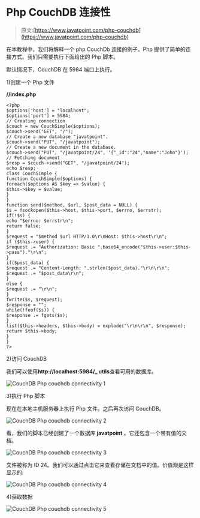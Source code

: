 # Php CouchDB 连接性

> 原文:[https://www.javatpoint.com/php-couchdb](https://www.javatpoint.com/php-couchdb)

在本教程中，我们将解释一个 php CouchDb 连接的例子。Php 提供了简单的连接方式。我们只需要执行下面给出的 Php 脚本。

默认情况下，CouchDB 在 5984 端口上执行。

1)创建一个 Php 文件

**//index.php**

```
<?php
$options['host'] = "localhost"; 
$options['port'] = 5984;
// Creating connection
$couch = new CouchSimple($options); 
$couch->send("GET", "/"); 
// Create a new database "javatpoint".
$couch->send("PUT", "/javatpoint"); 
// Create a new document in the database.
$couch->send("PUT", "/javatpoint/24", '{"_id":"24","name":"John"}'); 
// Fetching document
$resp = $couch->send("GET", "/javatpoint/24"); 
echo $resp; 
class CouchSimple {
function CouchSimple($options) {
foreach($options AS $key => $value) {
$this->$key = $value;
}
} 
function send($method, $url, $post_data = NULL) {
$s = fsockopen($this->host, $this->port, $errno, $errstr); 
if(!$s) {
echo "$errno: $errstr\n"; 
return false;
} 
$request = "$method $url HTTP/1.0\r\nHost: $this->host\r\n"; 
if ($this->user) {
$request .= "Authorization: Basic ".base64_encode("$this->user:$this->pass")."\r\n"; 
}
if($post_data) {
$request .= "Content-Length: ".strlen($post_data)."\r\n\r\n"; 
$request .= "$post_data\r\n";
} 
else {
$request .= "\r\n";
}
fwrite($s, $request); 
$response = ""; 
while(!feof($s)) {
$response .= fgets($s);
}
list($this->headers, $this->body) = explode("\r\n\r\n", $response); 
return $this->body;
}
}
?>

```

2)访问 CouchDB

我们可以使用**http://localhost:5984/_ utils**查看可用的数据库。

![CouchDB Php couchdb connectivity 1](../Images/158fddff5f701372cd4cba53715c59bd.png)

3)执行 Php 脚本

现在在本地主机服务器上执行 Php 文件。之后再次访问 CouchDB。

![CouchDB Php couchdb connectivity 2](../Images/43cd759981892777bc4d067d7efac453.png)

看，我们的脚本已经创建了一个数据库 **javatpoint** 。它还包含一个带有值的文档。

![CouchDB Php couchdb connectivity 3](../Images/cbb041e268ee292027a11f70ba927aa3.png)

文件被称为 ID 24。我们可以通过点击它来查看存储在文档中的值。价值观是这样显示的:

![CouchDB Php couchdb connectivity 4](../Images/de973a158318fe94f42427103f3a1a6c.png)

4)获取数据

![CouchDB Php couchdb connectivity 5](../Images/eb098e3e8faacfbc46e3057c9d8a50b1.png)